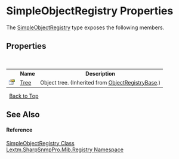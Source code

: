 # SimpleObjectRegistry Properties
 

The <a href="T_Lextm_SharpSnmpPro_Mib_Registry_SimpleObjectRegistry">SimpleObjectRegistry</a> type exposes the following members.


## Properties
&nbsp;<table><tr><th></th><th>Name</th><th>Description</th></tr><tr><td>![Public property](media/pubproperty.gif "Public property")</td><td><a href="P_Lextm_SharpSnmpPro_Mib_Registry_ObjectRegistryBase_Tree">Tree</a></td><td>
Object tree.
 (Inherited from <a href="T_Lextm_SharpSnmpPro_Mib_Registry_ObjectRegistryBase">ObjectRegistryBase</a>.)</td></tr></table>&nbsp;
<a href="#simpleobjectregistry-properties">Back to Top</a>

## See Also


#### Reference
<a href="T_Lextm_SharpSnmpPro_Mib_Registry_SimpleObjectRegistry">SimpleObjectRegistry Class</a><br /><a href="N_Lextm_SharpSnmpPro_Mib_Registry">Lextm.SharpSnmpPro.Mib.Registry Namespace</a><br />